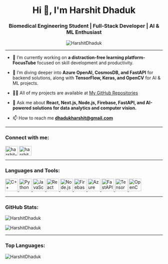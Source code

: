 <h1 align="center">Hi 👋, I'm Harshit Dhaduk</h1>
<h3 align="center">Biomedical Engineering Student | Full-Stack Developer | AI & ML Enthusiast</h3>

<p align="center">
  <img src="https://komarev.com/ghpvc/?username=HarshitDhaduk&label=Profile%20views&color=0e75b6&style=flat" alt="HarshitDhaduk" />
</p>

---

- 🔭 I’m currently working on **a distraction-free learning platform-FocusTube** focused on skill development and productivity.

- 🌱 I’m diving deeper into **Azure OpenAI, CosmosDB, and FastAPI** for backend solutions, along with **TensorFlow, Keras, and OpenCV** for AI & ML projects.

- 👨‍💻 All of my projects are available at [My GitHub Repositories](https://github.com/HarshitDhaduk)

- 💬 Ask me about **React, Next.js, Node.js, Firebase, FastAPI, and AI-powered solutions for data analytics and computer vision.**

- 📫 How to reach me **dhadukharshit@gmail.com**

---

<h3 align="left">Connect with me:</h3>
<p align="left">
<a href="https://linkedin.com/in/harshit-dhaduk" target="blank"><img align="center" src="https://cdn.jsdelivr.net/npm/simple-icons@3.1.0/icons/linkedin.svg" alt="harshit-dhaduk" height="30" width="40" /></a>
<a href="https://twitter.com/harshit_dhaduk" target="blank"><img align="center" src="https://cdn.jsdelivr.net/npm/simple-icons@3.1.0/icons/twitter.svg" alt="harshit_dhaduk" height="30" width="40" /></a>
</p>

---

<h3 align="left">Languages and Tools:</h3>
<p align="left"> 
  <a href="https://www.cplusplus.com/" target="_blank"> <img src="https://img.icons8.com/color/48/000000/c-plus-plus-logo.png" alt="C++" width="40" height="40"/> </a> 
  <a href="https://www.python.org" target="_blank"> <img src="https://img.icons8.com/color/48/000000/python.png" alt="Python" width="40" height="40"/> </a> 
  <a href="https://developer.mozilla.org/en-US/docs/Web/JavaScript" target="_blank"> <img src="https://img.icons8.com/color/48/000000/javascript.png" alt="JavaScript" width="40" height="40"/> </a> 
  <a href="https://reactjs.org/" target="_blank"> <img src="https://img.icons8.com/color/48/000000/react-native.png" alt="React" width="40" height="40"/> </a> 
  <a href="https://nodejs.org" target="_blank"> <img src="https://img.icons8.com/color/48/000000/nodejs.png" alt="Node.js" width="40" height="40"/> </a> 
  <a href="https://firebase.google.com/" target="_blank"> <img src="https://img.icons8.com/color/48/000000/firebase.png" alt="Firebase" width="40" height="40"/> </a> 
  <a href="https://www.microsoft.com/en-us/azure" target="_blank"> <img src="https://img.icons8.com/color/48/000000/azure-1.png" alt="Azure" width="40" height="40"/> </a> 
  <a href="https://fastapi.tiangolo.com/" target="_blank"> <img src="https://img.icons8.com/color/48/000000/fastapi.png" alt="FastAPI" width="40" height="40"/> </a>
  <a href="https://www.tensorflow.org/" target="_blank"> <img src="https://img.icons8.com/color/48/000000/tensorflow.png" alt="TensorFlow" width="40" height="40"/> </a>
  <a href="https://opencv.org/" target="_blank"> <img src="https://img.icons8.com/color/48/000000/opencv.png" alt="OpenCV" width="40" height="40"/> </a>
</p>

---

<h3 align="left">GitHub Stats:</h3>
<p><img align="center" src="https://github-readme-stats.vercel.app/api?username=HarshitDhaduk&show_icons=true&theme=radical&locale=en" alt="HarshitDhaduk" /></p>
<p><img align="center" src="https://github-readme-streak-stats.herokuapp.com/?user=HarshitDhaduk&theme=radical" alt="HarshitDhaduk" /></p>

---

<h3 align="left">Top Languages:</h3>
<p><img align="center" src="https://github-readme-stats.vercel.app/api/top-langs?username=HarshitDhaduk&show_icons=true&theme=radical&locale=en&layout=compact" alt="HarshitDhaduk" /></p>
